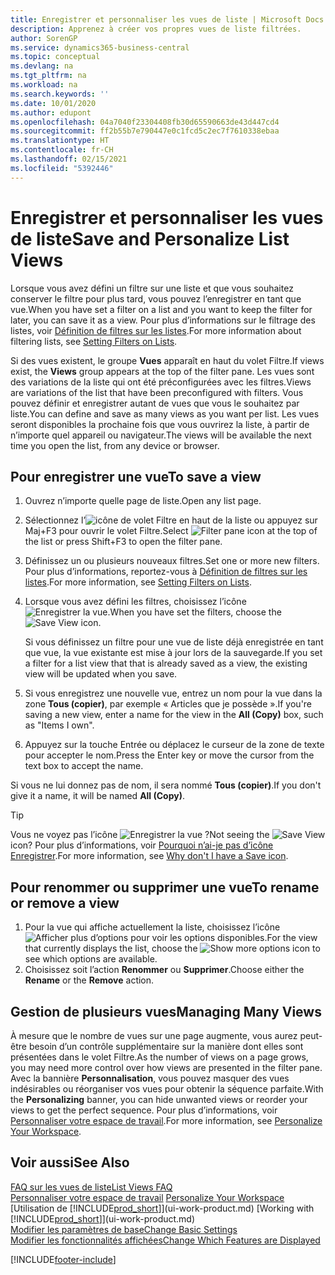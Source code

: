 ```yaml
---
title: Enregistrer et personnaliser les vues de liste | Microsoft Docs
description: Apprenez à créer vos propres vues de liste filtrées.
author: SorenGP
ms.service: dynamics365-business-central
ms.topic: conceptual
ms.devlang: na
ms.tgt_pltfrm: na
ms.workload: na
ms.search.keywords: ''
ms.date: 10/01/2020
ms.author: edupont
ms.openlocfilehash: 04a7040f23304408fb30d65590663de43d447cd4
ms.sourcegitcommit: ff2b55b7e790447e0c1fcd5c2ec7f7610338ebaa
ms.translationtype: HT
ms.contentlocale: fr-CH
ms.lasthandoff: 02/15/2021
ms.locfileid: "5392446"
---
```

# <a name="save-and-personalize-list-views"></a><span data-ttu-id="cdb94-103">Enregistrer et personnaliser les vues de liste</span><span class="sxs-lookup"><span data-stu-id="cdb94-103">Save and Personalize List Views</span></span>
<span data-ttu-id="cdb94-104">Lorsque vous avez défini un filtre sur une liste et que vous souhaitez conserver le filtre pour plus tard, vous pouvez l’enregistrer en tant que vue.</span><span class="sxs-lookup"><span data-stu-id="cdb94-104">When you have set a filter on a list and you want to keep the filter for later, you can save it as a view.</span></span> <span data-ttu-id="cdb94-105">Pour plus d’informations sur le filtrage des listes, voir [Définition de filtres sur les listes](ui-enter-criteria-filters.md#setting-filters-on-lists).</span><span class="sxs-lookup"><span data-stu-id="cdb94-105">For more information about filtering lists, see [Setting Filters on Lists](ui-enter-criteria-filters.md#setting-filters-on-lists).</span></span>

<span data-ttu-id="cdb94-106">Si des vues existent, le groupe **Vues** apparaît en haut du volet Filtre.</span><span class="sxs-lookup"><span data-stu-id="cdb94-106">If views exist, the **Views** group appears at the top of the filter pane.</span></span> <span data-ttu-id="cdb94-107">Les vues sont des variations de la liste qui ont été préconfigurées avec les filtres.</span><span class="sxs-lookup"><span data-stu-id="cdb94-107">Views are variations of the list that have been preconfigured with filters.</span></span> <span data-ttu-id="cdb94-108">Vous pouvez définir et enregistrer autant de vues que vous le souhaitez par liste.</span><span class="sxs-lookup"><span data-stu-id="cdb94-108">You can define and save as many views as you want per list.</span></span> <span data-ttu-id="cdb94-109">Les vues seront disponibles la prochaine fois que vous ouvrirez la liste, à partir de n’importe quel appareil ou navigateur.</span><span class="sxs-lookup"><span data-stu-id="cdb94-109">The views will be available the next time you open the list, from any device or browser.</span></span>

## <a name="to-save-a-view"></a><span data-ttu-id="cdb94-110">Pour enregistrer une vue</span><span class="sxs-lookup"><span data-stu-id="cdb94-110">To save a view</span></span>
1. <span data-ttu-id="cdb94-111">Ouvrez n’importe quelle page de liste.</span><span class="sxs-lookup"><span data-stu-id="cdb94-111">Open any list page.</span></span>
2. <span data-ttu-id="cdb94-112">Sélectionnez l’![icône de volet Filtre](media/open-filter-pane-icon.png "Icône de volet Filtre") en haut de la liste ou appuyez sur Maj+F3 pour ouvrir le volet Filtre.</span><span class="sxs-lookup"><span data-stu-id="cdb94-112">Select ![Filter pane icon](media/open-filter-pane-icon.png "Filter pane icon") at the top of the list or press Shift+F3 to open the filter pane.</span></span>
3. <span data-ttu-id="cdb94-113">Définissez un ou plusieurs nouveaux filtres.</span><span class="sxs-lookup"><span data-stu-id="cdb94-113">Set one or more new filters.</span></span> <span data-ttu-id="cdb94-114">Pour plus d’informations, reportez-vous à [Définition de filtres sur les listes](ui-enter-criteria-filters.md#setting-filters-on-lists).</span><span class="sxs-lookup"><span data-stu-id="cdb94-114">For more information, see [Setting Filters on Lists](ui-enter-criteria-filters.md#setting-filters-on-lists).</span></span>
4. <span data-ttu-id="cdb94-115">Lorsque vous avez défini les filtres, choisissez l’icône ![Enregistrer la vue](media/save_view_icon.png "Enregistrer la vue").</span><span class="sxs-lookup"><span data-stu-id="cdb94-115">When you have set the filters, choose the ![Save View](media/save_view_icon.png "Save View") icon.</span></span>

    <span data-ttu-id="cdb94-116">Si vous définissez un filtre pour une vue de liste déjà enregistrée en tant que vue, la vue existante est mise à jour lors de la sauvegarde.</span><span class="sxs-lookup"><span data-stu-id="cdb94-116">If you set a filter for a list view that that is already saved as a view, the existing view will be updated when you save.</span></span>
5. <span data-ttu-id="cdb94-117">Si vous enregistrez une nouvelle vue, entrez un nom pour la vue dans la zone **Tous (copier)**, par exemple « Articles que je possède ».</span><span class="sxs-lookup"><span data-stu-id="cdb94-117">If you're saving a new view, enter a name for the view in the **All (Copy)** box, such as "Items I own".</span></span>
6. <span data-ttu-id="cdb94-118">Appuyez sur la touche Entrée ou déplacez le curseur de la zone de texte pour accepter le nom.</span><span class="sxs-lookup"><span data-stu-id="cdb94-118">Press the Enter key or move the cursor from the text box to accept the name.</span></span>

<span data-ttu-id="cdb94-119">Si vous ne lui donnez pas de nom, il sera nommé **Tous (copier)**.</span><span class="sxs-lookup"><span data-stu-id="cdb94-119">If you don't give it a name, it will be named **All (Copy)**.</span></span>

> [!TIP]
> <span data-ttu-id="cdb94-120">Vous ne voyez pas l’icône ![Enregistrer la vue](media/save_view_icon.png "Enregistrer la vue") ?</span><span class="sxs-lookup"><span data-stu-id="cdb94-120">Not seeing the ![Save View](media/save_view_icon.png "Save View") icon?</span></span> <span data-ttu-id="cdb94-121">Pour plus d’informations, voir [Pourquoi n’ai-je pas d’icône Enregistrer](ui-views-faq.md#save).</span><span class="sxs-lookup"><span data-stu-id="cdb94-121">For more information, see [Why don't I have a Save icon](ui-views-faq.md#save).</span></span>

## <a name="to-rename-or-remove-a-view"></a><span data-ttu-id="cdb94-122">Pour renommer ou supprimer une vue</span><span class="sxs-lookup"><span data-stu-id="cdb94-122">To rename or remove a view</span></span>
1. <span data-ttu-id="cdb94-123">Pour la vue qui affiche actuellement la liste, choisissez l’icône ![Afficher plus d’options](media/show-more-options-icon.png "Afficher plus d’options") pour voir les options disponibles.</span><span class="sxs-lookup"><span data-stu-id="cdb94-123">For the view that currently displays the list, choose the ![Show more options](media/show-more-options-icon.png "Show more options") icon to see which options are available.</span></span>
2. <span data-ttu-id="cdb94-124">Choisissez soit l’action **Renommer** ou **Supprimer**.</span><span class="sxs-lookup"><span data-stu-id="cdb94-124">Choose either the **Rename** or the **Remove** action.</span></span>

## <a name="managing-many-views"></a><span data-ttu-id="cdb94-125">Gestion de plusieurs vues</span><span class="sxs-lookup"><span data-stu-id="cdb94-125">Managing Many Views</span></span>
<span data-ttu-id="cdb94-126">À mesure que le nombre de vues sur une page augmente, vous aurez peut-être besoin d’un contrôle supplémentaire sur la manière dont elles sont présentées dans le volet Filtre.</span><span class="sxs-lookup"><span data-stu-id="cdb94-126">As the number of views on a page grows, you may need more control over how views are presented in the filter pane.</span></span> <span data-ttu-id="cdb94-127">Avec la bannière **Personnalisation**, vous pouvez masquer des vues indésirables ou réorganiser vos vues pour obtenir la séquence parfaite.</span><span class="sxs-lookup"><span data-stu-id="cdb94-127">With the **Personalizing** banner, you can hide unwanted views or reorder your views to get the perfect sequence.</span></span> <span data-ttu-id="cdb94-128">Pour plus d’informations, voir [Personnaliser votre espace de travail](ui-personalization-user.md).</span><span class="sxs-lookup"><span data-stu-id="cdb94-128">For more information, see [Personalize Your Workspace](ui-personalization-user.md).</span></span>

## <a name="see-also"></a><span data-ttu-id="cdb94-129">Voir aussi</span><span class="sxs-lookup"><span data-stu-id="cdb94-129">See Also</span></span>
[<span data-ttu-id="cdb94-130">FAQ sur les vues de liste</span><span class="sxs-lookup"><span data-stu-id="cdb94-130">List Views FAQ</span></span>](ui-views-faq.md)  
<span data-ttu-id="cdb94-131">[Personnaliser votre espace de travail](ui-personalization-user.md)  </span><span class="sxs-lookup"><span data-stu-id="cdb94-131">[Personalize Your Workspace](ui-personalization-user.md)  </span></span>  
<span data-ttu-id="cdb94-132">[Utilisation de [!INCLUDE[prod_short](includes/prod_short.md)]](ui-work-product.md)  </span><span class="sxs-lookup"><span data-stu-id="cdb94-132">[Working with [!INCLUDE[prod_short](includes/prod_short.md)]](ui-work-product.md)  </span></span>  
[<span data-ttu-id="cdb94-133">Modifier les paramètres de base</span><span class="sxs-lookup"><span data-stu-id="cdb94-133">Change Basic Settings</span></span>](ui-change-basic-settings.md)  
[<span data-ttu-id="cdb94-134">Modifier les fonctionnalités affichées</span><span class="sxs-lookup"><span data-stu-id="cdb94-134">Change Which Features are Displayed</span></span>](ui-experiences.md)  


[!INCLUDE[footer-include](includes/footer-banner.md)]